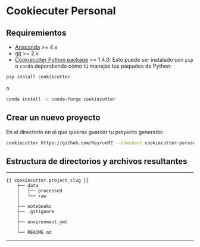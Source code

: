 # Cookiecuter Personal

## Requiremientos

- [Anaconda](https://www.anaconda.com/download/) >= 4.x
- [git](https://git-scm.com/) >= 2.x
- [Cookiecutter Python package](http://cookiecutter.readthedocs.org/en/latest/installation.html) >= 1.4.0:
    Esto puede ser instalado con `pip` o `conda` dependiendo cómo tú manejas tus paquetes de Python:

``` bash
pip install cookiecutter
```

o

``` bash
conda install -c conda-forge cookiecutter
```

## Crear un nuevo proyecto

En el directorio en el que quieras guardar tu proyecto generado:

```bash
cookiecutter https://github.com/KeyrunMZ --checkout cookiecutter-personal
```

## Estructura de directorios y archivos resultantes    

---

    {{ cookiecutter.project_slug }}
        ├── data
        │   ├── processed      
        │   └── raw            
        │
        ├── notebooks          
        ├── .gitignore         
        │
        ├── environment.yml    
        │
        └── README.md          

---